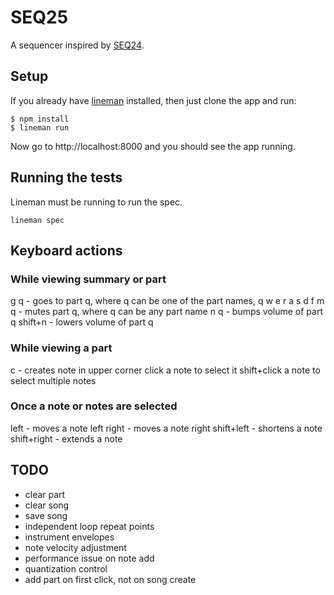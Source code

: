 # SEQ25A sequencer inspired by [SEQ24][s].[s]: http://www.filter24.org/seq24/## SetupIf you already have [lineman][l] installed, then just clone the app and run:[l]: http://linemanjs.com```$ npm install$ lineman run```Now go to http://localhost:8000 and you should see the app running.## Running the testsLineman must be running to run the spec.```lineman spec```## Keyboard actions### While viewing summary or partg q - goes to part q, where q can be one of the part names, q w e r a s d fm q - mutes part q, where q can be any part namen q - bumps volume of part qshift+n - lowers volume of part q### While viewing a partc - creates note in upper cornerclick a note to select itshift+click a note to select multiple notes### Once a note or notes are selectedleft - moves a note leftright - moves a note rightshift+left - shortens a noteshift+right - extends a note## TODO* clear part* clear song* save song* independent loop repeat points* instrument envelopes* note velocity adjustment* performance issue on note add* quantization control* add part on first click, not on song create